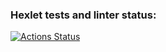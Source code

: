 ### Hexlet tests and linter status:
[![Actions Status](https://github.com/Egorpuzik/frontend-project-46/actions/workflows/hexlet-check.yml/badge.svg)](https://github.com/Egorpuzik/frontend-project-46/actions)